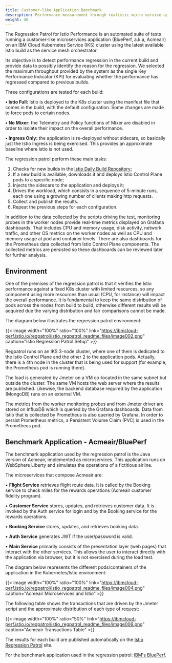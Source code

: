 ```yaml
---
title: Customer-like Application Benchmark
description: Performance measurement through realistic micro service application tests.
weight: 40
---
```


The Regression Patrol for Istio Performance is an automated suite of tests running a customer-like microservices application (BluePerf, a.k.a, Acmeair) on an IBM Cloud Kubernetes Service (IKS) cluster using the latest available Istio build as the service mesh orchestrator. 

Its objective is to detect performance regression in the current build and provide data to possibly identify the reason for the regression.  We selected the maximum throughput provided by the system as the single Key Performance Indicator (KPI) for evaluating whether the performance has regressed compared to previous builds.

Three configurations are tested for each build:

**•	Istio Full:** Istio is deployed to the K8s cluster using the manifest file that comes in the build, with the default configuration. Some changes are made to force pods to certain nodes.

**•	No Mixer:** the Telemetry and Policy functions of Mixer are disabled in order to isolate their impact on the overall performance.

**•	Ingress Only:** the application is re-deployed without sidecars, so basically just the Istio Ingress is being exercised. This provides an approximate baseline where Istio is not used.

The regression patrol perform these main tasks:
1.	Checks for new builds in the [Istio Daily Build Repository](https://gcsweb.istio.io/gcs/istio-prerelease/daily-build/ );
2.	If a new build is available, downloads it and deploys Istio Control Plane pods to a specific node;
3.	Injects the sidecars to the application and deploys it; 
4.	Drives the workload, which consists in a sequence of 5-minute runs, each one using a growing number of clients making http requests. 
5.	Collect and publish the results.
6.	Repeat the previous steps for each configuration.

In addition to the data collected by the scripts driving the test, monitoring probes in the worker nodes provide real-time metrics displayed on Grafana dashboards. That includes CPU and memory usage, disk activity, network traffic, and other OS metrics on the worker nodes as well as CPU and memory usage at pod and container levels. There are also dashboards for the Prometheus data collected from Istio Control Plane components. The collected metrics are persisted so these dashboards can be reviewed later for further analysis.



Environment
---
One of the premises of the regression patrol is that it verifies the Istio performance against a fixed K8s cluster with limited resources, so any component using more resources than usual (CPU, for instance) will impact the overall performance. It is fundamental to keep the same distribution of pods across the nodes from build to build, otherwise different results will be acquired due the varying distribution and fair comparisons cannot be made.

The diagram below illustrates the regression patrol environment:

{{< image width="100%" ratio="100%"
    link="https://ibmcloud-perf.istio.io/regpatrol/istio_regpatrol_readme_files/image002.png"
    caption="Istio Regression Patrol Setup"
    >}}


Regpatrol runs on an IKS 3-node cluster, where one of them is dedicated to the Istio Control Plane and the other 2 to the application pods. Actually, there is a 4th node in the cluster that is being used for support (for example, the Prometheus pod is running there).

The load is generated by Jmeter on a VM co-located in the same subnet but outside the cluster. The same VM hosts the web server where the results are published. Likewise, the backend database required by the application (MongoDB) runs on an external VM. 

The metrics from the worker monitoring probes and from Jmeter driver are stored on InfluxDB which is queried by the Grafana dashboards. Data from Istio that is collected by Prometheus is also queried by Grafana. In order to persist Prometheus metrics, a Persistent Volume Claim (PVC) is used in the Prometheus pod.


Benchmark Application - Acmeair/BluePerf
---
The benchmark application used by the regression patrol is the Java version of Acmeair, implemented as microservices. This application runs on WebSphere Liberty and simulates the operations of a fictitious airline. 

The microservices that compose Acmeair are:

•	**Flight Service** retrieves flight route data. It is called by the Booking service to check miles for the rewards operations (Acmeair customer fidelity program).

•	**Customer Service** stores, updates, and retrieves customer data. It is invoked by the Auth service for login and by the Booking service for the rewards operations.

•	**Booking Service** stores, updates, and retrieves booking data.

•	**Auth Service** generates JWT if the user/password is valid.

•	**Main Service** primarily consists of the presentation layer (web pages) that interact with the other services. This allows the user to interact directly with the application via browser, but it is not exercised during the load test.


The diagram below represents the different pods/containers of the application in the Kubernetes/Istio environment:

{{< image width="100%" ratio="100%"
    link="https://ibmcloud-perf.istio.io/regpatrol/istio_regpatrol_readme_files/image004.png"
    caption="Acmeair Microservices and Istio"
    >}}


The following table shows the transactions that are driven by the Jmeter script and the approximate distribution of each type of request:

{{< image width="100%" ratio="50%"
    link="https://ibmcloud-perf.istio.io/regpatrol/istio_regpatrol_readme_files/image006.png"
    caption="Acmeair Transactions Table"
    >}}

The results for each build are published automatically on the [Istio Regression Patrol](https://ibmcloud-perf.istio.io/regpatrol/) site.

For the benchmark application used in the regression patrol: [IBM's BluePerf](https://github.com/blueperf).
